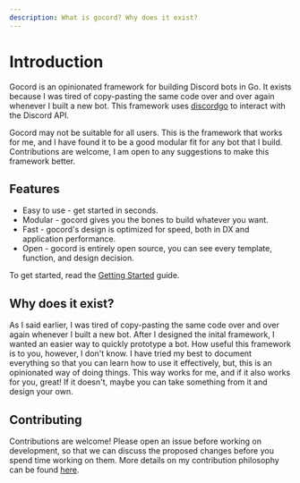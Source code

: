 ```yaml
---
description: What is gocord? Why does it exist?
---
```


# Introduction

Gocord is an opinionated framework for building Discord bots in Go. It exists because I was tired of copy-pasting the same code over and over again whenever I built a new bot. This framework uses [discordgo](https://github.com/bwmarrin/discordgo) to interact with the Discord API.

Gocord may not be suitable for all users. This is the framework that works for me, and I have found it to be a good modular fit for any bot that I build. Contributions are welcome, I am open to any suggestions to make this framework better.

## Features

- Easy to use - get started in seconds.
- Modular - gocord gives you the bones to build whatever you want.
- Fast - gocord's design is optimized for speed, both in DX and application performance.
- Open - gocord is entirely open source, you can see every template, function, and design decision.

To get started, read the [Getting Started](getting-started.md) guide.

## Why does it exist?

As I said earlier, I was tired of copy-pasting the same code over and over again whenever I built a new bot. After I designed the inital framework, I wanted an easier way to quickly prototype a bot. How useful this framework is to you, however, I don't know. I have tried my best to document everything so that you can learn how to use it effectively, but, this is an opinionated way of doing things. This way works for me, and if it also works for you, great! If it doesn't, maybe you can take something from it and design your own.

## Contributing

Contributions are welcome! Please open an issue before working on development, so that we can discuss the proposed changes before you spend time working on them. More details on my contribution philosophy can be found [here](/development/contributing.md).
